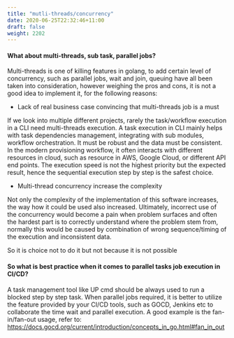 ```yaml
---
title: "mutli-threads/concurrency"
date: 2020-06-25T22:32:46+11:00
draft: false
weight: 2202
---
```


#### What about multi-threads, sub task, parallel jobs?

Multi-threads is one of killing features in golang, to add certain level of concurrency, such as parallel jobs, wait and join, queuing have all been taken into consideration, however weighing the pros and cons, it is not a good idea to implement it, for the following reasons:

* Lack of real business case convincing that multi-threads job is a must

If we look into multiple different projects, rarely the task/workflow execution in a CLI need multi-threads execution. A task execution in CLI mainly helps with task dependencies management, integrating with sub modules, workflow orchestration. It must be robust and the data must be consistent. In the modern provisioning workflow, it often interacts with different resources in cloud, such as resource in AWS, Google Cloud, or different API end points. The execution speed is not the highest priority but the expected result, hence the sequential execution step by step is the safest choice.

* Multi-thread concurrency increase the complexity

Not only the complexity of the implementation of this software increases, the way how it could be used also increased. Ultimately, incorrect use of the concurrency would become a pain when problem surfaces and often the hardest part is to correctly understand where the problem stem from, normally this would be caused by combination of wrong sequence/timing of the execution and inconsistent data.

So it is choice not to do it but not because it is not possible 

#### So what is best practice when it comes to parallel tasks job execution in CI/CD?

A task management tool like UP cmd should be always used to run a blocked step by step task. When parallel jobs required, it is better to utilize the feature provided by your CI/CD tools, such as GOCD, Jenkins etc to collaborate the time wait and parallel execution. A good example is the fan-in/fan-out usage, refer to: https://docs.gocd.org/current/introduction/concepts_in_go.html#fan_in_out

    